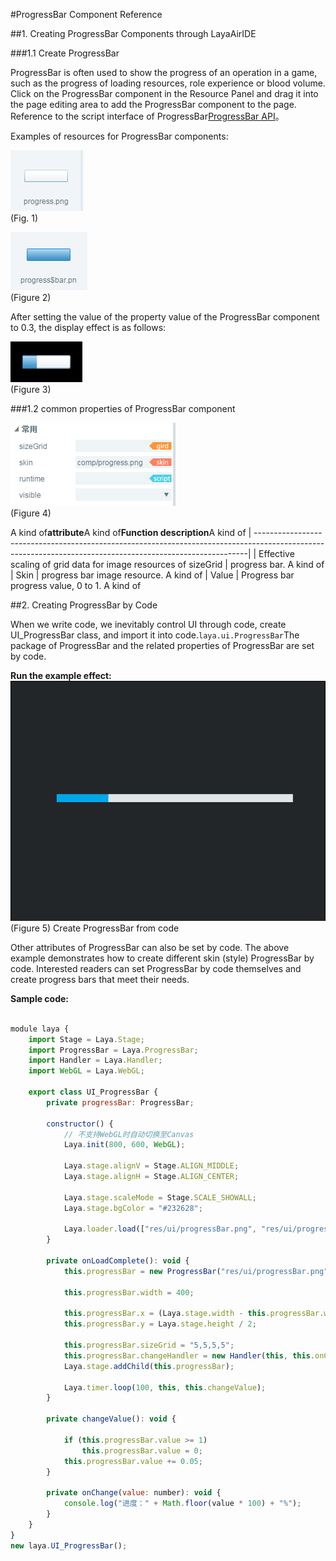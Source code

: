 #ProgressBar Component Reference



##1. Creating ProgressBar Components through LayaAirIDE

###1.1 Create ProgressBar

ProgressBar is often used to show the progress of an operation in a game, such as the progress of loading resources, role experience or blood volume.
Click on the ProgressBar component in the Resource Panel and drag it into the page editing area to add the ProgressBar component to the page.
Reference to the script interface of ProgressBar[ProgressBar API](http://layaair.ldc.layabox.com/api/index.html?category=Core&class=laya.ui.ProgressBar)。

Examples of resources for ProgressBar components:

​![图片0.png](img/1.png)<br/>
(Fig. 1)

​![图片0.png](img/2.png)<br/>
(Figure 2)

After setting the value of the property value of the ProgressBar component to 0.3, the display effect is as follows:

​![图片0.png](img/3.png)<br/>
(Figure 3)



  



###1.2 common properties of ProgressBar component

​![图片0.png](img/4.png)<br/>
(Figure 4)

A kind of**attribute**A kind of**Function description**A kind of
| ----------------------------------------------------------------------------------------------------------------------------------------------------------|
| Effective scaling of grid data for image resources of sizeGrid | progress bar. A kind of
| Skin | progress bar image resource. A kind of
| Value | Progress bar progress value, 0 to 1. A kind of



 



##2. Creating ProgressBar by Code

When we write code, we inevitably control UI through code, create UI_ProgressBar class, and import it into code.`laya.ui.ProgressBar`The package of ProgressBar and the related properties of ProgressBar are set by code.

**Run the example effect:**
​![5](gif/1.gif)<br/>
(Figure 5) Create ProgressBar from code

Other attributes of ProgressBar can also be set by code. The above example demonstrates how to create different skin (style) ProgressBar by code. Interested readers can set ProgressBar by code themselves and create progress bars that meet their needs.

**Sample code:**


```javascript

module laya {
    import Stage = Laya.Stage;
    import ProgressBar = Laya.ProgressBar;
    import Handler = Laya.Handler;
    import WebGL = Laya.WebGL;

    export class UI_ProgressBar {
        private progressBar: ProgressBar;

        constructor() {
            // 不支持WebGL时自动切换至Canvas
            Laya.init(800, 600, WebGL);

            Laya.stage.alignV = Stage.ALIGN_MIDDLE;
            Laya.stage.alignH = Stage.ALIGN_CENTER;

            Laya.stage.scaleMode = Stage.SCALE_SHOWALL;
            Laya.stage.bgColor = "#232628";

            Laya.loader.load(["res/ui/progressBar.png", "res/ui/progressBar$bar.png"], Handler.create(this, this.onLoadComplete));
        }

        private onLoadComplete(): void {
            this.progressBar = new ProgressBar("res/ui/progressBar.png");

            this.progressBar.width = 400;

            this.progressBar.x = (Laya.stage.width - this.progressBar.width) / 2;
            this.progressBar.y = Laya.stage.height / 2;

            this.progressBar.sizeGrid = "5,5,5,5";
            this.progressBar.changeHandler = new Handler(this, this.onChange);
            Laya.stage.addChild(this.progressBar);

            Laya.timer.loop(100, this, this.changeValue);
        }

        private changeValue(): void {

            if (this.progressBar.value >= 1)
                this.progressBar.value = 0;
            this.progressBar.value += 0.05;
        }

        private onChange(value: number): void {
            console.log("进度：" + Math.floor(value * 100) + "%");
        }
    }
}
new laya.UI_ProgressBar();
```


